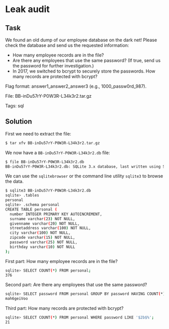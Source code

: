 # Leak audit

## Task

We found an old dump of our employee database on the dark net! Please check the database and send us the requested information:

 - How many employee records are in the file?
 - Are there any employees that use the same password? (If true, send us the password for further investigation.)
 - In 2017, we switched to bcrypt to securely store the passwords. How many records are protected with bcrypt?

Flag format: answer1_answer2_answer3 (e.g., 1000_passw0rd_987).

File: BB-inDu57rY-P0W3R-L34k3r2.tar.gz

Tags: sql

## Solution

First we need to extract the file:

```bash
$ tar xfv BB-inDu57rY-P0W3R-L34k3r2.tar.gz
```

We now have a `BB-inDu57rY-P0W3R-L34k3r2.db` file:

```bash
$ file BB-inDu57rY-P0W3R-L34k3r2.db
BB-inDu57rY-P0W3R-L34k3r2.db: SQLite 3.x database, last written using SQLite version 3033000
```

We can use the `sqlitebrowser` or the command line utility `sqlite3` to browse the data.

```bash
$ sqlite3 BB-inDu57rY-P0W3R-L34k3r2.db
sqlite> .tables
personal
sqlite> .schema personal
CREATE TABLE personal (
  number INTEGER PRIMARY KEY AUTOINCREMENT,
  surname varchar(23) NOT NULL,
  givenname varchar(20) NOT NULL,
  streetaddress varchar(100) NOT NULL,
  city varchar(100) NOT NULL,
  zipcode varchar(15) NOT NULL,
  password varchar(25) NOT NULL,
  birthday varchar(10) NOT NULL
);
```

First part: How many employee records are in the file?

```bash
sqlite> SELECT COUNT(*) FROM personal;
376
```

Second part: Are there any employees that use the same password?

```bash
sqlite> SELECT password FROM personal GROUP BY password HAVING COUNT(*) > 1;
mah6geiVoo
```

Third part: How many records are protected with bcrypt?

```bash
sqlite> SELECT COUNT(*) FROM personal WHERE password LIKE '$2b$%';
21
```
